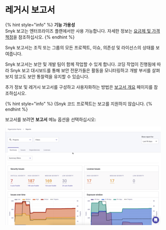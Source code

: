 # 레거시 보고서

{% hint style="info" %}
**기능 가용성**\
Snyk 보고는 엔터프라이즈 플랜에서만 사용 가능합니다. 자세한 정보는 [요금제 및 가격 책정](https://snyk.io/plans/)을 참조하십시오.
{% endhint %}

Snyk 보고서는 조직 또는 그룹의 모든 프로젝트, 이슈, 의존성 및 라이선스의 상태를 보여줍니다.

Snyk 보고서는 보안 및 개발 팀이 함께 작업할 수 있게 합니다. 코딩 작업이 진행됨에 따라 Snyk 보고 대시보드를 통해 보안 전문가들은 활동을 모니터링하고 개발 부서를 살펴보지 않고도 보안 통찰력을 유지할 수 있습니다.

추가 정보 및 레거시 보고서를 구성하고 사용자화하는 방법은 [보고서 개요](legacy-reports-overview.md) 페이지를 참조하십시오.

{% hint style="info" %}
{Snyk 코드 프로젝트는 보고를 지원하지 않습니다.
{% endhint %}

보고서를 보려면 **보고서** 메뉴 옵션을 선택하십시오:

![보고서 탭은 다음과 같이 상단 내비게이션 바에 있습니다.](../../../.gitbook/assets/snyk-org-report.png)